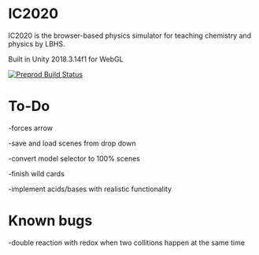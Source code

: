 ﻿# IC2020
IC2020 is the browser-based physics simulator for teaching chemistry and physics by LBHS.

Built in Unity 2018.3.14f1 for WebGL

[![Preprod Build Status](https://travis-ci.org/lbhs/IC2020.svg?branch=Ben)](https://travis-ci.org/lbhs/IC2020)

# To-Do

-forces arrow

-save and load scenes from drop down

-convert model selector to 100% scenes

-finish wild cards

-implement acids/bases with realistic functionality

# Known bugs

-double reaction with redox when two collitions happen at the same time
